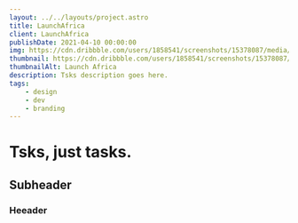 ```yaml
---
layout: ../../layouts/project.astro
title: LaunchAfrica
client: LaunchAfrica
publishDate: 2021-04-10 00:00:00
img: https://cdn.dribbble.com/users/1858541/screenshots/15378087/media/8a0513cc518ef119db244046388a42c1.png
thumbnail: https://cdn.dribbble.com/users/1858541/screenshots/15378087/media/8a0513cc518ef119db244046388a42c1.png
thumbnailAlt: Launch Africa
description: Tsks description goes here.
tags:
    - design
    - dev
    - branding
---
```


# Tsks, just tasks.

## Subheader

### Heeader
